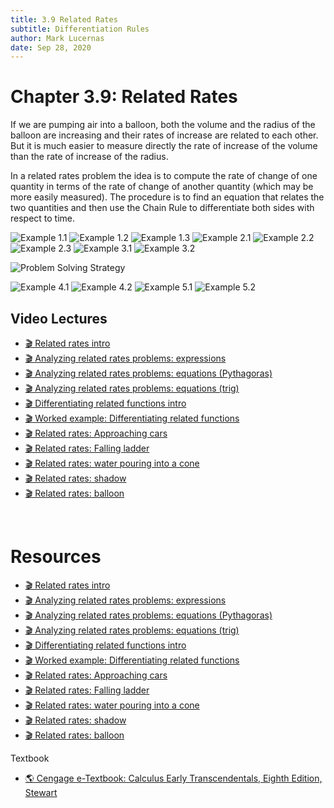 ```yaml
---
title: 3.9 Related Rates
subtitle: Differentiation Rules
author: Mark Lucernas
date: Sep 28, 2020
---
```



# Chapter 3.9: Related Rates

If we are pumping air into a balloon, both the volume and the radius of the
balloon are increasing and their rates of increase are related to each other.
But it is much easier to measure directly the rate of increase of the volume
than the rate of increase of the radius.

In a related rates problem the idea is to compute the rate of change of one
quantity in terms of the rate of change of another quantity (which may be more
easily measured). The procedure is to find an equation that relates the two
quantities and then use the Chain Rule to differentiate both sides with respect
to time.

![Example 1.1](../../../../../files/fall-2020/MATH-150/chapter-3/3.9_example-1.1.png)
![Example 1.2](../../../../../files/fall-2020/MATH-150/chapter-3/3.9_example-1.2.png)
![Example 1.3](../../../../../files/fall-2020/MATH-150/chapter-3/3.9_example-1.3.png)
![Example 2.1](../../../../../files/fall-2020/MATH-150/chapter-3/3.9_example-2.1.png)
![Example 2.2](../../../../../files/fall-2020/MATH-150/chapter-3/3.9_example-2.2.png)
![Example 2.3](../../../../../files/fall-2020/MATH-150/chapter-3/3.9_example-2.3.png)
![Example 3.1](../../../../../files/fall-2020/MATH-150/chapter-3/3.9_example-3.1.png)
![Example 3.2](../../../../../files/fall-2020/MATH-150/chapter-3/3.9_example-3.2.png)

![Problem Solving Strategy](../../../../../files/fall-2020/MATH-150/chapter-3/3.9_problem_solving_strategy.png)

![Example 4.1](../../../../../files/fall-2020/MATH-150/chapter-3/3.9_example-4.1.png)
![Example 4.2](../../../../../files/fall-2020/MATH-150/chapter-3/3.9_example-4.2.png)
![Example 5.1](../../../../../files/fall-2020/MATH-150/chapter-3/3.9_example-5.1.png)
![Example 5.2](../../../../../files/fall-2020/MATH-150/chapter-3/3.9_example-5.2.png)


## Video Lectures

- [🎬 Related rates intro](https://www.khanacademy.org/math/ap-calculus-ab/ab-diff-contextual-applications-new/ab-4-4/v/rates-of-change-between-radius-and-area-of-circle)
- [🎬 Analyzing related rates problems: expressions](https://www.khanacademy.org/math/ap-calculus-ab/ab-diff-contextual-applications-new/ab-4-4/v/analyzing-related-rates-problems-expressions)
- [🎬 Analyzing related rates problems: equations (Pythagoras)](https://www.khanacademy.org/math/ap-calculus-ab/ab-diff-contextual-applications-new/ab-4-4/v/analyzing-related-rates-problems-equations)
- [🎬 Analyzing related rates problems: equations (trig)](https://www.khanacademy.org/math/ap-calculus-ab/ab-diff-contextual-applications-new/ab-4-4/v/related-rates-example-with-trigonometry)
- [🎬 Differentiating related functions intro](https://www.khanacademy.org/math/ap-calculus-ab/ab-diff-contextual-applications-new/ab-4-4/v/differentiating-related-functions-intro)
- [🎬 Worked example: Differentiating related functions](https://www.khanacademy.org/math/ap-calculus-ab/ab-diff-contextual-applications-new/ab-4-4/v/differentiating-related-functions)
- [🎬 Related rates: Approaching cars](https://www.khanacademy.org/math/ap-calculus-ab/ab-diff-contextual-applications-new/ab-4-5/v/rate-of-change-of-distance-between-approaching-cars)
- [🎬 Related rates: Falling ladder](https://www.khanacademy.org/math/ap-calculus-ab/ab-diff-contextual-applications-new/ab-4-5/v/falling-ladder-related-rates)
- [🎬 Related rates: water pouring into a cone](https://www.khanacademy.org/math/ap-calculus-ab/ab-diff-contextual-applications-new/ab-4-5/v/related-rates-of-water-pouring-into-cone)
- [🎬 Related rates: shadow](https://www.khanacademy.org/math/ap-calculus-ab/ab-diff-contextual-applications-new/ab-4-5/v/speed-of-shadow-of-diving-bird)
- [🎬 Related rates: balloon](https://www.khanacademy.org/math/ap-calculus-ab/ab-diff-contextual-applications-new/ab-4-5/v/rate-of-change-of-balloon-height)

<br>

# Resources

- [🎬 Related rates intro](https://www.khanacademy.org/math/ap-calculus-ab/ab-diff-contextual-applications-new/ab-4-4/v/rates-of-change-between-radius-and-area-of-circle)
- [🎬 Analyzing related rates problems: expressions](https://www.khanacademy.org/math/ap-calculus-ab/ab-diff-contextual-applications-new/ab-4-4/v/analyzing-related-rates-problems-expressions)
- [🎬 Analyzing related rates problems: equations (Pythagoras)](https://www.khanacademy.org/math/ap-calculus-ab/ab-diff-contextual-applications-new/ab-4-4/v/analyzing-related-rates-problems-equations)
- [🎬 Analyzing related rates problems: equations (trig)](https://www.khanacademy.org/math/ap-calculus-ab/ab-diff-contextual-applications-new/ab-4-4/v/related-rates-example-with-trigonometry)
- [🎬 Differentiating related functions intro](https://www.khanacademy.org/math/ap-calculus-ab/ab-diff-contextual-applications-new/ab-4-4/v/differentiating-related-functions-intro)
- [🎬 Worked example: Differentiating related functions](https://www.khanacademy.org/math/ap-calculus-ab/ab-diff-contextual-applications-new/ab-4-4/v/differentiating-related-functions)
- [🎬 Related rates: Approaching cars](https://www.khanacademy.org/math/ap-calculus-ab/ab-diff-contextual-applications-new/ab-4-5/v/rate-of-change-of-distance-between-approaching-cars)
- [🎬 Related rates: Falling ladder](https://www.khanacademy.org/math/ap-calculus-ab/ab-diff-contextual-applications-new/ab-4-5/v/falling-ladder-related-rates)
- [🎬 Related rates: water pouring into a cone](https://www.khanacademy.org/math/ap-calculus-ab/ab-diff-contextual-applications-new/ab-4-5/v/related-rates-of-water-pouring-into-cone)
- [🎬 Related rates: shadow](https://www.khanacademy.org/math/ap-calculus-ab/ab-diff-contextual-applications-new/ab-4-5/v/speed-of-shadow-of-diving-bird)
- [🎬 Related rates: balloon](https://www.khanacademy.org/math/ap-calculus-ab/ab-diff-contextual-applications-new/ab-4-5/v/rate-of-change-of-balloon-height)

Textbook

+ [🌎 Cengage e-Textbook: Calculus Early Transcendentals, Eighth Edition, Stewart](https://webassign.com/)

